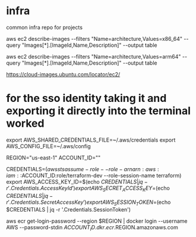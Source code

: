 # infra
common infra repo for projects

aws ec2 describe-images --filters "Name=architecture,Values=x86_64" --query "Images[*].[ImageId,Name,Description]" --output table

aws ec2 describe-images --filters "Name=architecture,Values=arm64" --query "Images[*].[ImageId,Name,Description]" --output table

https://cloud-images.ubuntu.com/locator/ec2/

# for the sso identity taking it and exporting it directly into the terminal worked

export AWS_SHARED_CREDENTIALS_FILE=~/.aws/credentials
export AWS_CONFIG_FILE=~/.aws/config

REGION="us-east-1"
ACCOUNT_ID=""

CREDENTIALS=$(aws sts assume-role --role-arn arn:aws:iam::$ACCOUNT_ID:role/terraform-dev --role-session-name terraform)
export AWS_ACCESS_KEY_ID=$(echo $CREDENTIALS | jq -r '.Credentials.AccessKeyId')
export AWS_SECRET_ACCESS_KEY=$(echo $CREDENTIALS | jq -r '.Credentials.SecretAccessKey')
export AWS_SESSION_TOKEN=$(echo $CREDENTIALS | jq -r '.Credentials.SessionToken')

aws ecr get-login-password --region $REGION | docker login --username AWS --password-stdin $ACCOUNT_ID.dkr.ecr.$REGION.amazonaws.com